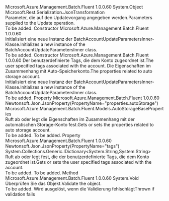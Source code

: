 <Type Name="BatchAccountUpdateParametersInner" FullName="Microsoft.Azure.Management.Batch.Fluent.Models.BatchAccountUpdateParametersInner">
  <TypeSignature Language="C#" Value="public class BatchAccountUpdateParametersInner" />
  <TypeSignature Language="ILAsm" Value=".class public auto ansi beforefieldinit BatchAccountUpdateParametersInner extends System.Object" />
  <TypeSignature Language="DocId" Value="T:Microsoft.Azure.Management.Batch.Fluent.Models.BatchAccountUpdateParametersInner" />
  <TypeSignature Language="VB.NET" Value="Public Class BatchAccountUpdateParametersInner" />
  <TypeSignature Language="F#" Value="type BatchAccountUpdateParametersInner = class" />
  <AssemblyInfo>
    <AssemblyName>Microsoft.Azure.Management.Batch.Fluent</AssemblyName>
    <AssemblyVersion>1.0.0.60</AssemblyVersion>
  </AssemblyInfo>
  <Base>
    <BaseTypeName>System.Object</BaseTypeName>
  </Base>
  <Interfaces />
  <Attributes>
    <Attribute>
      <AttributeName>Microsoft.Rest.Serialization.JsonTransformation</AttributeName>
    </Attribute>
  </Attributes>
  <Docs>
    <summary>
            <span data-ttu-id="27039-101">Parameter, die auf den Updatevorgang angegeben werden.</span><span class="sxs-lookup"><span data-stu-id="27039-101">Parameters supplied to the Update operation.</span></span>
            </summary>
    <remarks>To be added.</remarks>
  </Docs>
  <Members>
    <Member MemberName=".ctor">
      <MemberSignature Language="C#" Value="public BatchAccountUpdateParametersInner ();" />
      <MemberSignature Language="ILAsm" Value=".method public hidebysig specialname rtspecialname instance void .ctor() cil managed" />
      <MemberSignature Language="DocId" Value="M:Microsoft.Azure.Management.Batch.Fluent.Models.BatchAccountUpdateParametersInner.#ctor" />
      <MemberSignature Language="VB.NET" Value="Public Sub New ()" />
      <MemberType>Constructor</MemberType>
      <AssemblyInfo>
        <AssemblyName>Microsoft.Azure.Management.Batch.Fluent</AssemblyName>
        <AssemblyVersion>1.0.0.60</AssemblyVersion>
      </AssemblyInfo>
      <Parameters />
      <Docs>
        <summary>
            <span data-ttu-id="27039-102">Initialisiert eine neue Instanz der BatchAccountUpdateParametersInner-Klasse.</span><span class="sxs-lookup"><span data-stu-id="27039-102">Initializes a new instance of the BatchAccountUpdateParametersInner class.</span></span>
            </summary>
        <remarks>To be added.</remarks>
      </Docs>
    </Member>
    <Member MemberName=".ctor">
      <MemberSignature Language="C#" Value="public BatchAccountUpdateParametersInner (System.Collections.Generic.IDictionary&lt;string,string&gt; tags = null, Microsoft.Azure.Management.Batch.Fluent.Models.AutoStorageBaseProperties autoStorage = null);" />
      <MemberSignature Language="ILAsm" Value=".method public hidebysig specialname rtspecialname instance void .ctor(class System.Collections.Generic.IDictionary`2&lt;string, string&gt; tags, class Microsoft.Azure.Management.Batch.Fluent.Models.AutoStorageBaseProperties autoStorage) cil managed" />
      <MemberSignature Language="DocId" Value="M:Microsoft.Azure.Management.Batch.Fluent.Models.BatchAccountUpdateParametersInner.#ctor(System.Collections.Generic.IDictionary{System.String,System.String},Microsoft.Azure.Management.Batch.Fluent.Models.AutoStorageBaseProperties)" />
      <MemberSignature Language="VB.NET" Value="Public Sub New (Optional tags As IDictionary(Of String, String) = null, Optional autoStorage As AutoStorageBaseProperties = null)" />
      <MemberSignature Language="F#" Value="new Microsoft.Azure.Management.Batch.Fluent.Models.BatchAccountUpdateParametersInner : System.Collections.Generic.IDictionary&lt;string, string&gt; * Microsoft.Azure.Management.Batch.Fluent.Models.AutoStorageBaseProperties -&gt; Microsoft.Azure.Management.Batch.Fluent.Models.BatchAccountUpdateParametersInner" Usage="new Microsoft.Azure.Management.Batch.Fluent.Models.BatchAccountUpdateParametersInner (tags, autoStorage)" />
      <MemberType>Constructor</MemberType>
      <AssemblyInfo>
        <AssemblyName>Microsoft.Azure.Management.Batch.Fluent</AssemblyName>
        <AssemblyVersion>1.0.0.60</AssemblyVersion>
      </AssemblyInfo>
      <Parameters>
        <Parameter Name="tags" Type="System.Collections.Generic.IDictionary&lt;System.String,System.String&gt;" />
        <Parameter Name="autoStorage" Type="Microsoft.Azure.Management.Batch.Fluent.Models.AutoStorageBaseProperties" />
      </Parameters>
      <Docs>
        <param name="tags"><span data-ttu-id="27039-103">Der benutzerdefinierte Tags, die dem Konto zugeordnet ist.</span><span class="sxs-lookup"><span data-stu-id="27039-103">The user specified tags associated with the account.</span></span></param>
        <param name="autoStorage"><span data-ttu-id="27039-104">Die Eigenschaften im Zusammenhang mit Auto-Speicherkonto.</span><span class="sxs-lookup"><span data-stu-id="27039-104">The properties related to auto storage account.</span></span></param>
        <summary>
            <span data-ttu-id="27039-105">Initialisiert eine neue Instanz der BatchAccountUpdateParametersInner-Klasse.</span><span class="sxs-lookup"><span data-stu-id="27039-105">Initializes a new instance of the BatchAccountUpdateParametersInner class.</span></span>
            </summary>
        <remarks>To be added.</remarks>
      </Docs>
    </Member>
    <Member MemberName="AutoStorage">
      <MemberSignature Language="C#" Value="public Microsoft.Azure.Management.Batch.Fluent.Models.AutoStorageBaseProperties AutoStorage { get; set; }" />
      <MemberSignature Language="ILAsm" Value=".property instance class Microsoft.Azure.Management.Batch.Fluent.Models.AutoStorageBaseProperties AutoStorage" />
      <MemberSignature Language="DocId" Value="P:Microsoft.Azure.Management.Batch.Fluent.Models.BatchAccountUpdateParametersInner.AutoStorage" />
      <MemberSignature Language="VB.NET" Value="Public Property AutoStorage As AutoStorageBaseProperties" />
      <MemberSignature Language="F#" Value="member this.AutoStorage : Microsoft.Azure.Management.Batch.Fluent.Models.AutoStorageBaseProperties with get, set" Usage="Microsoft.Azure.Management.Batch.Fluent.Models.BatchAccountUpdateParametersInner.AutoStorage" />
      <MemberType>Property</MemberType>
      <AssemblyInfo>
        <AssemblyName>Microsoft.Azure.Management.Batch.Fluent</AssemblyName>
        <AssemblyVersion>1.0.0.60</AssemblyVersion>
      </AssemblyInfo>
      <Attributes>
        <Attribute>
          <AttributeName>Newtonsoft.Json.JsonProperty(PropertyName="properties.autoStorage")</AttributeName>
        </Attribute>
      </Attributes>
      <ReturnValue>
        <ReturnType>Microsoft.Azure.Management.Batch.Fluent.Models.AutoStorageBaseProperties</ReturnType>
      </ReturnValue>
      <Docs>
        <summary>
            <span data-ttu-id="27039-106">Ruft ab oder legt die Eigenschaften im Zusammenhang mit der automatischen Storage-Konto fest.</span><span class="sxs-lookup"><span data-stu-id="27039-106">Gets or sets the properties related to auto storage account.</span></span>
            </summary>
        <value>To be added.</value>
        <remarks>To be added.</remarks>
      </Docs>
    </Member>
    <Member MemberName="Tags">
      <MemberSignature Language="C#" Value="public System.Collections.Generic.IDictionary&lt;string,string&gt; Tags { get; set; }" />
      <MemberSignature Language="ILAsm" Value=".property instance class System.Collections.Generic.IDictionary`2&lt;string, string&gt; Tags" />
      <MemberSignature Language="DocId" Value="P:Microsoft.Azure.Management.Batch.Fluent.Models.BatchAccountUpdateParametersInner.Tags" />
      <MemberSignature Language="VB.NET" Value="Public Property Tags As IDictionary(Of String, String)" />
      <MemberSignature Language="F#" Value="member this.Tags : System.Collections.Generic.IDictionary&lt;string, string&gt; with get, set" Usage="Microsoft.Azure.Management.Batch.Fluent.Models.BatchAccountUpdateParametersInner.Tags" />
      <MemberType>Property</MemberType>
      <AssemblyInfo>
        <AssemblyName>Microsoft.Azure.Management.Batch.Fluent</AssemblyName>
        <AssemblyVersion>1.0.0.60</AssemblyVersion>
      </AssemblyInfo>
      <Attributes>
        <Attribute>
          <AttributeName>Newtonsoft.Json.JsonProperty(PropertyName="tags")</AttributeName>
        </Attribute>
      </Attributes>
      <ReturnValue>
        <ReturnType>System.Collections.Generic.IDictionary&lt;System.String,System.String&gt;</ReturnType>
      </ReturnValue>
      <Docs>
        <summary>
            <span data-ttu-id="27039-107">Ruft ab oder legt fest, die der benutzerdefinierte Tags, die dem Konto zugeordnet ist.</span><span class="sxs-lookup"><span data-stu-id="27039-107">Gets or sets the user specified tags associated with the account.</span></span>
            </summary>
        <value>To be added.</value>
        <remarks>To be added.</remarks>
      </Docs>
    </Member>
    <Member MemberName="Validate">
      <MemberSignature Language="C#" Value="public virtual void Validate ();" />
      <MemberSignature Language="ILAsm" Value=".method public hidebysig newslot virtual instance void Validate() cil managed" />
      <MemberSignature Language="DocId" Value="M:Microsoft.Azure.Management.Batch.Fluent.Models.BatchAccountUpdateParametersInner.Validate" />
      <MemberSignature Language="VB.NET" Value="Public Overridable Sub Validate ()" />
      <MemberSignature Language="F#" Value="abstract member Validate : unit -&gt; unit&#xA;override this.Validate : unit -&gt; unit" Usage="batchAccountUpdateParametersInner.Validate " />
      <MemberType>Method</MemberType>
      <AssemblyInfo>
        <AssemblyName>Microsoft.Azure.Management.Batch.Fluent</AssemblyName>
        <AssemblyVersion>1.0.0.60</AssemblyVersion>
      </AssemblyInfo>
      <ReturnValue>
        <ReturnType>System.Void</ReturnType>
      </ReturnValue>
      <Parameters />
      <Docs>
        <summary>
            <span data-ttu-id="27039-108">Überprüfen Sie das Objekt.</span><span class="sxs-lookup"><span data-stu-id="27039-108">Validate the object.</span></span>
            </summary>
        <remarks>To be added.</remarks>
        <exception cref="T:Microsoft.Rest.ValidationException">
            <span data-ttu-id="27039-109">Wird ausgelöst, wenn die Validierung fehlschlägt</span><span class="sxs-lookup"><span data-stu-id="27039-109">Thrown if validation fails</span></span>
            </exception>
      </Docs>
    </Member>
  </Members>
</Type>